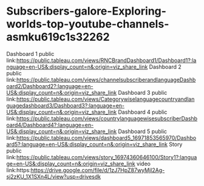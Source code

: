 # Subscribers-galore-Exploring-worlds-top-youtube-channels-asmku619c1s32262
Dashboard 1 public link:https://public.tableau.com/views/RNCBrandDashboard1/Dashboard1?:language=en-US&:display_count=n&:origin=viz_share_link
Dashboard 2 public link:https://public.tableau.com/views/channelsubscriberandlanguageDashboard2/Dashboard2?:language=en-US&:display_count=n&:origin=viz_share_link
Dashboard 3 public link:https://public.tableau.com/views/Categorywiselanguagecountryandlanguagedashboard3/Dashboard3?:language=en-US&:display_count=n&:origin=viz_share_link
Dashboard 4 public link:https://public.tableau.com/views/countrylanguagewisesubscriberDashboard4/Dashboard4?:language=en-US&:display_count=n&:origin=viz_share_link
Dashboard 5 public link:https://public.tableau.com/views/dashboard5_16971853565970/Dashboard5?:language=en-US&:display_count=n&:origin=viz_share_link
Story public link:https://public.tableau.com/views/story_16974360646100/Story1?:language=en-US&:display_count=n&:origin=viz_share_link
video link:https:https://drive.google.com/file/d/1zJ7HpZ87wyMjI2Ag-sj2zKU_1X1SXn4L/view?usp=drivesdk
